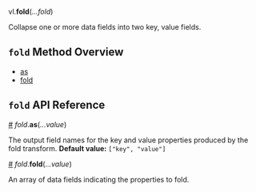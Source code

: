 vl.<b>fold</b>(<em>...fold</em>)

Collapse one or more data fields into two key, value fields.

## <code>fold</code> Method Overview

* <a href="#as">as</a>
* <a href="#fold">fold</a>

## <code>fold</code> API Reference

<a id="as" href="#as">#</a>
<em>fold</em>.<b>as</b>(<em>...value</em>)

The output field names for the key and value properties produced by the fold transform. __Default value:__ `["key", "value"]`

<a id="fold" href="#fold">#</a>
<em>fold</em>.<b>fold</b>(<em>...value</em>)

An array of data fields indicating the properties to fold.

